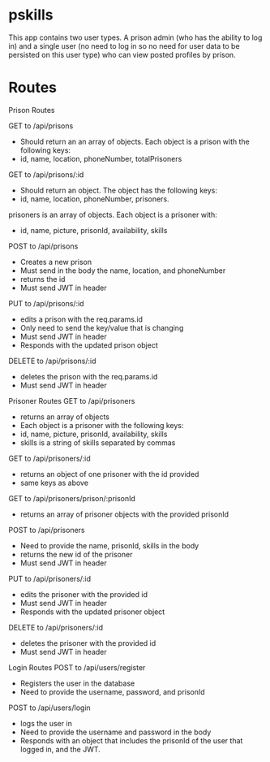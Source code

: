 # pskills
This app contains two user types. A prison admin (who has the ability to log in) and a single user (no need to log in so no need for user data to be persisted on this user type) who can view posted profiles by prison. 


# Routes
Prison Routes

GET to /api/prisons
- Should return an an array of objects. Each object is a prison with the following keys:
- id, name, location, phoneNumber, totalPrisoners


GET to /api/prisons/:id
- Should return an object. The object has the following keys:
- id, name, location, phoneNumber, prisoners.

prisoners is an array of objects. Each object is a prisoner with:
- id, name, picture, prisonId, availability, skills

POST to /api/prisons
- Creates a new prison
- Must send in the body the name, location, and phoneNumber
- returns the id
- Must send JWT in header

PUT to /api/prisons/:id
- edits a prison with the req.params.id
- Only need to send the key/value that is changing
- Must send JWT in header
- Responds with the updated prison object

DELETE to /api/prisons/:id
- deletes the prison with the req.params.id
- Must send JWT in header


Prisoner Routes
GET to /api/prisoners
- returns an array of objects
- Each object is a prisoner with the following keys:
- id, name, picture, prisonId, availability, skills
- skills is a string of skills separated by commas

GET to /api/prisoners/:id
- returns an object of one prisoner with the id provided
- same keys as above

GET to /api/prisoners/prison/:prisonId
- returns an array of prisoner objects with the provided prisonId

POST to /api/prisoners
- Need to provide the name, prisonId, skills in the body
- returns the new id of the prisoner
- Must send JWT in header

PUT to /api/prisoners/:id
- edits the prisoner with the provided id
- Must send JWT in header
- Responds with the updated prisoner object

DELETE to /api/prisoners/:id
- deletes the prisoner with the provided id
- Must send JWT in header


Login Routes
POST to /api/users/register
- Registers the user in the database
- Need to provide the username, password, and prisonId

POST to /api/users/login
- logs the user in
- Need to provide the username and password in the body
- Responds with an object that includes the prisonId of the user that logged in, and the JWT.